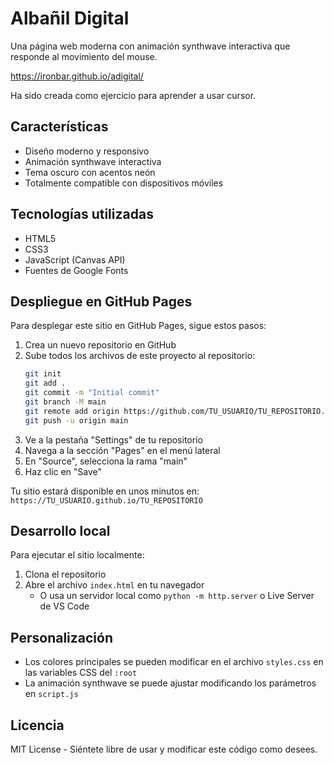 # Albañil Digital

Una página web moderna con animación synthwave interactiva que responde al movimiento del mouse.

https://ironbar.github.io/adigital/

Ha sido creada como ejercicio para aprender a usar cursor.

## Características

- Diseño moderno y responsivo
- Animación synthwave interactiva
- Tema oscuro con acentos neón
- Totalmente compatible con dispositivos móviles

## Tecnologías utilizadas

- HTML5
- CSS3
- JavaScript (Canvas API)
- Fuentes de Google Fonts

## Despliegue en GitHub Pages

Para desplegar este sitio en GitHub Pages, sigue estos pasos:

1. Crea un nuevo repositorio en GitHub
2. Sube todos los archivos de este proyecto al repositorio:
   ```bash
   git init
   git add .
   git commit -m "Initial commit"
   git branch -M main
   git remote add origin https://github.com/TU_USUARIO/TU_REPOSITORIO.git
   git push -u origin main
   ```
3. Ve a la pestaña "Settings" de tu repositorio
4. Navega a la sección "Pages" en el menú lateral
5. En "Source", selecciona la rama "main"
6. Haz clic en "Save"

Tu sitio estará disponible en unos minutos en: `https://TU_USUARIO.github.io/TU_REPOSITORIO`

## Desarrollo local

Para ejecutar el sitio localmente:

1. Clona el repositorio
2. Abre el archivo `index.html` en tu navegador
   - O usa un servidor local como `python -m http.server` o Live Server de VS Code

## Personalización

- Los colores principales se pueden modificar en el archivo `styles.css` en las variables CSS del `:root`
- La animación synthwave se puede ajustar modificando los parámetros en `script.js`

## Licencia

MIT License - Siéntete libre de usar y modificar este código como desees. 